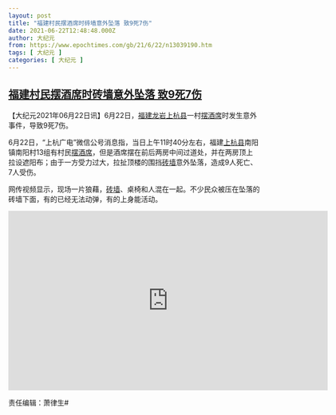 ```yaml
---
layout: post
title: "福建村民摆酒席时砖墙意外坠落 致9死7伤"
date: 2021-06-22T12:48:48.000Z
author: 大纪元
from: https://www.epochtimes.com/gb/21/6/22/n13039190.htm
tags: [ 大纪元 ]
categories: [ 大纪元 ]
---
```

<!--1624366128000-->
[福建村民摆酒席时砖墙意外坠落 致9死7伤](https://www.epochtimes.com/gb/21/6/22/n13039190.htm)
------

<div>
<p>【大纪元2021年06月22日讯】6月22日，<a href="https://www.epochtimes.com/gb/tag/%E7%A6%8F%E5%BB%BA%E9%BE%99%E5%B2%A9.html">福建龙岩</a><a href="https://www.epochtimes.com/gb/tag/%E4%B8%8A%E6%9D%AD%E5%8E%BF.html">上杭县</a>一村<a href="https://www.epochtimes.com/gb/tag/%E6%91%86%E9%85%92%E5%B8%AD.html">摆酒席</a>时发生意外事件，导致9死7伤。</p><p>6月22日，“上杭广电”微信公号消息指，当日上午11时40分左右，福建<a href="https://www.epochtimes.com/gb/tag/%E4%B8%8A%E6%9D%AD%E5%8E%BF.html">上杭县</a>南阳镇南阳村13组有村民<a href="https://www.epochtimes.com/gb/tag/%E6%91%86%E9%85%92%E5%B8%AD.html">摆酒席</a>，但是酒席摆在前后两房中间过道处，并在两房顶上拉设遮阳布；由于一方受力过大，拉扯顶楼的围挡<a href="https://www.epochtimes.com/gb/tag/%E7%A0%96%E5%A2%99.html">砖墙</a>意外坠落，造成9人死亡、7人受伤。</p><p>网传视频显示，现场一片狼藉，<a href="https://www.epochtimes.com/gb/tag/%E7%A0%96%E5%A2%99.html">砖墙</a>、桌椅和人混在一起。不少民众被压在坠落的砖墙下面，有的已经无法动弹，有的上身能活动。</p><p style="text-align: center;"><iframe src="https://www.youmaker.com/embed/3d5749a8-a2c0-4dae-a494-e6edf034fe41?r=16x9&amp;d=13" width="640" height="360" frameborder="0" allowfullscreen="allowfullscreen" data-mce-fragment="1"></iframe></p><p>责任编辑：萧律生#</p>
</div>
